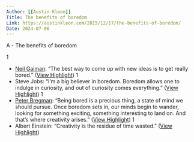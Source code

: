 ```yaml
---
Author: [[Austin Kleon]]
Title: The benefits of boredom
Link: https://austinkleon.com/2015/12/17/the-benefits-of-boredom/
Date: 2024-07-06
---
```

A - The benefits of boredom

1
- [Neil Gaiman](http://www.theguardian.com/books/2013/jun/14/neil-gaiman-social-media-sabbatical): “The best way to come up with new ideas is to get really bored.” ([View Highlight](https://read.readwise.io/read/01h3n2s460pcadjn6d67gq5s31))
1
- Steve Jobs: “I’m a big believer in boredom. Boredom allows one to indulge in curiosity, and out of curiosity comes everything.” ([View Highlight](https://read.readwise.io/read/01h3n2s928dmd6ngxrwkpgtpyc))
1
- [Peter Bregman](http://blogs.hbr.org/bregman/2010/06/why-i-returned-my-ipad.html): “Being bored is a precious thing, a state of mind we should pursue. Once boredom sets in, our minds begin to wander, looking for something exciting, something interesting to land on. And that’s where creativity arises.” ([View Highlight](https://read.readwise.io/read/01h3n2smwm41z049bwydrjbkte))
1
- Albert Einstein: “Creativity is the residue of time wasted.” ([View Highlight](https://read.readwise.io/read/01h3n2sph9wsxwfdbjw129b209))
